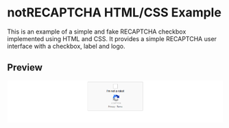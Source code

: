 # notRECAPTCHA HTML/CSS Example

This is an example of a simple and fake RECAPTCHA checkbox implemented using HTML and CSS. It provides a simple RECAPTCHA user interface with a checkbox, label and logo.

## Preview

![notRECAPTCHA Example](preview.png)
